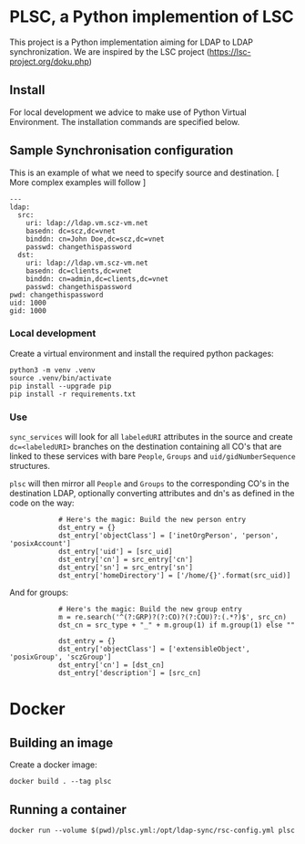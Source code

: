 # PLSC, a Python implemention of LSC

This project is a Python implementation aiming for LDAP to LDAP synchronization. We are inspired by the LSC project (https://lsc-project.org/doku.php)

## Install

For local development we advice to make use of Python Virtual Environment. The installation commands are specified below.

## Sample Synchronisation configuration

This is an example of what we need to specify source and destination.
[ More complex examples will follow ]

```
---
ldap:
  src:
    uri: ldap://ldap.vm.scz-vm.net
    basedn: dc=scz,dc=vnet
    binddn: cn=John Doe,dc=scz,dc=vnet
    passwd: changethispassword
  dst:
    uri: ldap://ldap.vm.scz-vm.net
    basedn: dc=clients,dc=vnet
    binddn: cn=admin,dc=clients,dc=vnet
    passwd: changethispassword
pwd: changethispassword
uid: 1000
gid: 1000
```

### Local development

Create a virtual environment and install the required python packages:
```
python3 -m venv .venv
source .venv/bin/activate
pip install --upgrade pip
pip install -r requirements.txt
```

### Use
```sync_services``` will look for all ```labeledURI``` attributes in the source and create ```dc=<labeledURI>``` branches on the destination containing all CO's that are linked to these services with bare ```People```, ```Groups``` and ```uid/gidNumberSequence``` structures.

```plsc``` will then mirror all ```People``` and ```Groups``` to the corresponding CO's in the destination LDAP, optionally converting attributes and dn's as defined in the code on the way:
```
            # Here's the magic: Build the new person entry
            dst_entry = {}
            dst_entry['objectClass'] = ['inetOrgPerson', 'person', 'posixAccount']
            dst_entry['uid'] = [src_uid]
            dst_entry['cn'] = src_entry['cn']
            dst_entry['sn'] = src_entry['sn']
            dst_entry['homeDirectory'] = ['/home/{}'.format(src_uid)]
```

And for groups:
```
            # Here's the magic: Build the new group entry
            m = re.search('^(?:GRP)?(?:CO)?(?:COU)?:(.*?)$', src_cn)
            dst_cn = src_type + "_" + m.group(1) if m.group(1) else ""

            dst_entry = {}
            dst_entry['objectClass'] = ['extensibleObject', 'posixGroup', 'sczGroup']
            dst_entry['cn'] = [dst_cn]
            dst_entry['description'] = [src_cn]
```

# Docker
## Building an image
Create a docker image:

```docker build . --tag plsc```

## Running a container
```docker run --volume $(pwd)/plsc.yml:/opt/ldap-sync/rsc-config.yml plsc```
